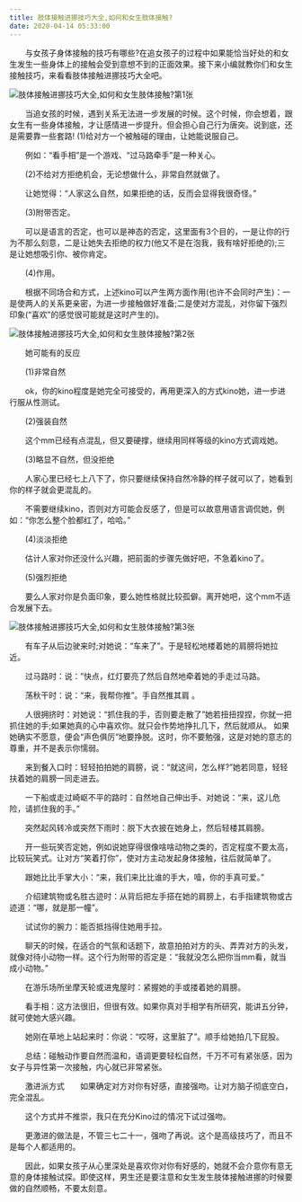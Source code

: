 ```yaml
---
title: 肢体接触进挪技巧大全,如何和女生肢体接触?
date: 2020-04-14 05:33:00
---
```




　　与女孩子身体接触的技巧有哪些?在追女孩子的过程中如果能恰当好处的和女生发生一些身体上的接触会受到意想不到的正面效果。接下来小编就教你们和女生接触技巧，来看看肢体接触进挪技巧大全吧。

![肢体接触进挪技巧大全,如何和女生肢体接触?第1张](/img/a3e394b48aaea30c63f2a85131265dbc.jpg)

　　当追女孩的时候，遇到关系无法进一步发展的时候。这个时候，你会想着，跟女生有一些身体接触，才让感情进一步提升。但会担心自己行为唐突。说到底，还是需要靠一些套路! (1)给对方一个被触碰的理由，让她能说服自己。

　　例如：“看手相”是一个游戏、“过马路牵手”是一种关心。

　　(2)不给对方拒绝机会，无论想做什么，非常自然就做了。

　　让她觉得：“人家这么自然，如果拒绝的话，反而会显得我很奇怪。”

　　(3)附带否定。

　　可以是语言的否定，也可以是神态的否定，这里面有3个目的，一是让你的行为不那么刻意，二是让她失去拒绝的权力(他又不是在泡我，我有啥好拒绝的);三是让她想吸引你、被你肯定。

　　(4)作用。

　　根据不同场合和方式，上述kino可以产生两方面作用(也许不会同时产生)：一是使两人的关系更亲密，为进一步接触做好准备;二是使对方混乱，对你留下强烈印象(“喜欢”的感觉很可能就是这时产生的)。

![肢体接触进挪技巧大全,如何和女生肢体接触?第2张](/img/96ac78c92601adb4f7d021cae17a70bd.jpg)

　　她可能有的反应

　　(1)非常自然

　　ok，你的kino程度是她完全可接受的，再用更深入的方式kino她，进一步进行服从性测试。

　　(2)强装自然

　　这个mm已经有点混乱，但又要硬撑，继续用同样等级的kino方式调戏她。

　　(3)略显不自然，但没拒绝

　　人家心里已经七上八下了，你只要继续保持自然冷静的样子就可以了，她看到你的样子就会更混乱的。

　　不需要继续kino，否则对方可能会反感了，但是可以故意用语言调侃她，例如：“你怎么整个脸都红了，哈哈。”

　　(4)淡淡拒绝

　　估计人家对你还没什么兴趣，把前面的步骤先做好吧，不急着kino了。

　　(5)强烈拒绝

　　要么人家对你是负面印象，要么她性格就比较孤僻。离开她吧，这个mm不适合发展下去。

![肢体接触进挪技巧大全,如何和女生肢体接触?第3张](/img/37a2780f22ddc2a27a75b10bb4eab16b.jpg)

　　有车子从后边驶来时;对她说：“车来了”。于是轻松地楼着她的肩膀将她拉近。

　　过马路时：说：”快点，红灯要亮了然后自然地牵着她的手走过马路。

　　荡秋干时：说：“来，我帮你推”。手自然推其肩 。

　　人很拥挤时：对她说：“抓住我的手，否则要走散了”她若扭扭捏捏，你就一把抓住她的手;如果她真的心中喜欢你。就只会作势地挣扎几下，然后就顺从。 如果她确实不愿意，便会“声色俱厉”地要挣脱。这时，你不要勉强，这是对她的意志的尊重，并不是表示你懦弱。

　　来到餐入口时：轻轻拍拍她的肩膀，说：“就这间，怎么样?”她若同意，轻轻扶着她的肩膀一同走进去。

　　一下船或走过崎岖不平的路时：自然地自己伸出手、对她说：“来，这儿危险，请抓住我的手。”

　　突然起风转冷或突然下雨时：脱下大衣披在她身上，然后轻楼其肩膀。

　　开一些玩笑否定她，例如说她穿得很像啥啥动物之类的，否定程度不要太高，比较玩笑式。让对方“笑着打你”，使对方主动发起身体接触，往后就简单了。

　　跟她比比手掌大小：“来，我们来比比谁的手大，噎，你的手真可爱。”

　　介绍建筑物或名胜古迹时：从背后把左手搭在她的肩膀上，右手指建筑物或古迹道：“哪，就是那一幢”。

　　试试你的腕力：能否抵挡得住她用手拉。

　　聊天的时候，在适合的气氛和话题下，故意拍拍对方的头、弄弄对方的头发，就像对待小动物一样。这个行为附带的否定是：“我就没怎么把你当mm看，就当成小动物。”

　　在游乐场所坐摩天轮或进鬼屋时：紧握她的手或搂着她的肩膀。

　　看手相：这方法很旧，但很有效。如果你真对手相学有所研究，能讲五分钟，就可使她大感兴趣。

　　她刚在草地上站起来时：你说：“哎呀，这里脏了”。顺手给她拍几下屁股。

　　总结：碰触动作要自然而温和，语调更要轻松自然，千万不可有紧张感，因为女子与异性第一次接触，内心就已非常紧张。

　　激进派方式　　如果确定对方对你有好感，直接强吻。让对方脑子彻底空白，完全混乱。

　　这个方式并不推崇，我只在充分Kino过的情况下试过强吻。

　　更激进的做法是，不管三七二十一，强吻了再说。这个是高级技巧了，而且不是每个人都适用的。

　　因此，如果女孩子从心里深处是喜欢你对你有好感的，她就不会介意你有意无意的身体接触试探。即使这样，男生还是要注意和女生发生肢体接触进挪的时候要做的自然顺畅，不要太刻意。